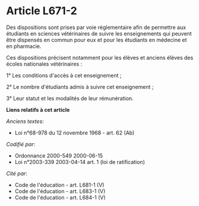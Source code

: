 # Article L671-2

Des dispositions sont prises par voie réglementaire afin de permettre aux étudiants en sciences vétérinaires de suivre les
enseignements qui peuvent être dispensés en commun pour eux et pour les étudiants en médecine et en pharmacie.

Ces dispositions précisent notamment pour les élèves et anciens élèves des écoles nationales vétérinaires :

1° Les conditions d'accès à cet enseignement ;

2° Le nombre d'étudiants admis à suivre cet enseignement ;

3° Leur statut et les modalités de leur rémunération.

**Liens relatifs à cet article**

_Anciens textes_:

  - Loi n°68-978 du 12 novembre 1968 - art. 62 (Ab)

_Codifié par_:

  - Ordonnance 2000-549 2000-06-15
  - Loi n°2003-339 2003-04-14 art. 1 (loi de ratification)

_Cité par_:

  - Code de l'éducation - art. L681-1 (V)
  - Code de l'éducation - art. L683-1 (V)
  - Code de l'éducation - art. L684-1 (V)
